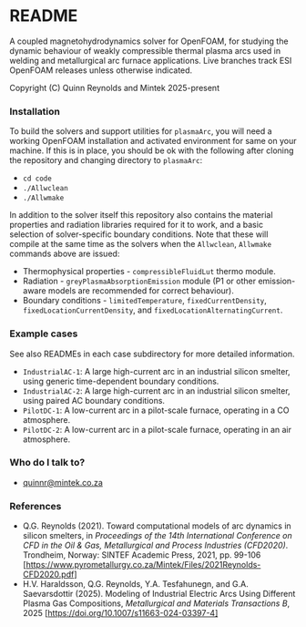 # README #

A coupled magnetohydrodynamics solver for OpenFOAM, for studying the dynamic behaviour of weakly compressible thermal plasma arcs used in welding and metallurgical arc furnace applications. Live branches track ESI OpenFOAM releases unless otherwise indicated.

Copyright (C) Quinn Reynolds and Mintek 2025-present

### Installation ###

To build the solvers and support utilities for `plasmaArc`, you will need a working OpenFOAM installation and activated environment for same on your machine. If this is in place, you should be ok with the following after cloning the repository and changing directory to `plasmaArc`:

* `cd code`
* `./Allwclean`
* `./Allwmake`

In addition to the solver itself this repository also contains the material properties and radiation libraries required for it to work, and a basic selection of solver-specific boundary conditions. Note that these will compile at the same time as the solvers when the `Allwclean`, `Allwmake` commands above are issued:

* Thermophysical properties - `compressibleFluidLut` thermo module.
* Radiation - `greyPlasmaAbsorptionEmission` module (P1 or other emission-aware models are recommended for correct behaviour).
* Boundary conditions - `limitedTemperature`, `fixedCurrentDensity`, `fixedLocationCurrentDensity`, and `fixedLocationAlternatingCurrent`.

### Example cases ###

See also READMEs in each case subdirectory for more detailed information.

* `IndustrialAC-1`: A large high-current arc in an industrial silicon smelter, using generic time-dependent boundary conditions.
* `IndustrialAC-2`: A large high-current arc in an industrial silicon smelter, using paired AC boundary conditions.
* `PilotDC-1`: A low-current arc in a pilot-scale furnace, operating in a CO atmosphere.
* `PilotDC-2`: A low-current arc in a pilot-scale furnace, operating in an air atmosphere.

### Who do I talk to? ###

* quinnr@mintek.co.za

### References

* Q.G. Reynolds (2021). Toward computational models of arc dynamics in silicon smelters, in *Proceedings of the 14th International Conference on CFD in the Oil & Gas, Metallurgical and Process Industries (CFD2020)*. Trondheim, Norway: SINTEF Academic Press, 2021, pp. 99-106 [https://www.pyrometallurgy.co.za/Mintek/Files/2021Reynolds-CFD2020.pdf]
* H.V. Haraldsson, Q.G. Reynolds, Y.A. Tesfahunegn, and G.A. Saevarsdottir (2025). Modeling of Industrial Electric Arcs Using Different Plasma Gas Compositions, *Metallurgical and Materials Transactions B*, 2025 [https://doi.org/10.1007/s11663-024-03397-4]
